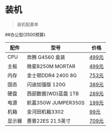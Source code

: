 # 装机

> 装机配置单

<!-- more -->



##办公型(3500预算)

| 配件 | 型号| 价格 |
| --- | --- | --- |
| CPU | 奔腾 G4560 盒装 | [499元](https://item.jd.com/4167802.html)  |
| 主板 | 微星B250M MORTAR | [499元](https://item.jd.com/3775065.html) |
| 内存 | 金士顿DDR4 2400 8G | [753元](https://item.jd.com/3307918.html) |
| 固态 | 闪迪加强版 120G  | [389元](https://item.jd.com/1398976.html) |
| 硬盘 | 西部数据(WD)蓝盘 1TB | [289元](https://item.jd.com/675971.html?dist=jd) |
| 电源 | 航嘉350W JUMPER350S | [199元](https://item.jd.com/942039.html?dist=jd) |
| 机箱 | 金河田机箱3302 | [99元](https://item.jd.com/11122913748.html?dist=jd) |
| 显示器 | 惠普22ES 21.5英寸 | [709元](https://item.jd.com/2782752.html?dist=jd) |


